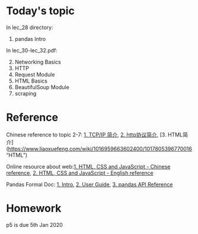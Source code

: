 # Today's topic

In lec_28 directory:

1. pandas Intro

In lec_30-lec_32.pdf:

2. Networking Basics
3. HTTP
4. Request Module
5. HTML Basics
6. BeautifulSoup Module
7. scraping

# Reference

Chinese reference to topic 2-7: [1. TCP/IP 简介](https://www.liaoxuefeng.com/wiki/1016959663602400/1017787663253120 "tcp/ip"), [2. http协议简介](https://www.liaoxuefeng.com/wiki/1016959663602400/1017804782304672 "http"), [3. HTML简介](https://www.liaoxuefeng.com/wiki/1016959663602400/1017805396770016 “HTML”)

Online resource about web:[1. HTML, CSS and JavaScript - Chinese reference](https://www.w3school.com.cn/ "chi"), [2. HTML, CSS and JavaScript - English reference](https://www.w3school.com "eng") 
 
Pandas Formal Doc: [1. Intro](https://pandas.pydata.org/pandas-docs/version/0.25/getting_started/index.html "intro"), [2. User Guide](https://pandas.pydata.org/pandas-docs/version/0.25/user_guide/index.html "app"),
[3. pandas API Reference](https://pandas.pydata.org/pandas-docs/version/0.25/reference/index.html "pandas")


# Homework

p5 is due 5th Jan 2020
